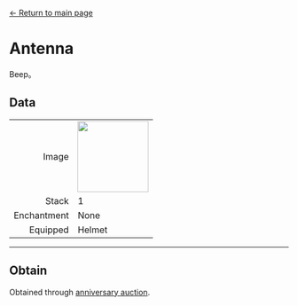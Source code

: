 [← Return to main page](../)
# Antenna
Beep。

## Data
<table>
    <tr><td align="end">Image</td><td><img src="https://i.imgur.com/7kP0AMr.gif" width="128"/></td></tr>
    <tr><td align="end">Stack</td><td>1</td></tr>
    <tr><td align="end">Enchantment</td><td>None</td></tr>
    <tr><td align="end">Equipped</td><td>Helmet</td></tr>
</table>

---

## Obtain
Obtained through <a href="../feature/anniversary.md">anniversary auction</a>.
